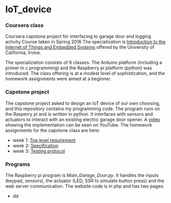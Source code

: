 # IoT_device
### Coursera class
Coursera capstone project for interfacing to garage door and logging activity
Course taken in Spring 2016
The specialization is [Introduction to the Internet of Things and Embedded Systems] offered by the University of California, Irvine.

The specialization consists of 6 classes. The Arduino platform (including a primer in c programming) and the Raspberry pi platform (python) was introduced.
The class offering is at a modest level of sophistication, and the homework assignments were aimed at a beginner. 
### Capstone project
The capstone project asked to design an IoT device of our own choosing, and this repository contains my programming code. The program runs on the Rasperry pi and is written in python. It interfaces with sensors and actuators to interact with an existing electric garage door opener. A [video] showing the implementation can be seen on YouTube.
The homework assignments for the capstone class are here:
 - week 1: [Top level requirement]
 - week 2: [Specification]
 - week 3: [Testing protocol]

### Programs
The Raspberry pi program is *Main_Garage_Door.py*. It handles the inputs (keypad, sensors), the actuator (LED, SSR to simulate button press) and the web server communication.
The website code is in php and has two pages:
- dd


[Introduction to the Internet of Things and Embedded Systems]: <https://www.coursera.org/learn/iot>
 [video]:<https://www.youtube.com/watch?v=A8CVJ2s7bAk>  
[Top level requirement]:<http://www.d-jundt.org/pdf/Week1_Specification.pdf>
[Specification]:<http://www.d-jundt.org/pdf/IoT_capstone_wk2.pdf>
[Testing protocol]:<http://www.d-jundt.org/pdf/IoT-capstone-wk3.pdf>